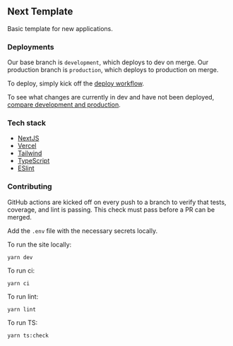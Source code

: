 ## Next Template

Basic template for new applications.

### Deployments

Our base branch is `development`, which deploys to dev on merge. Our production branch is `production`, which deploys to production on merge.

To deploy, simply kick off the [deploy workflow](https://github.com/DominicSherman/recipe-app/actions/workflows/deploy.yml).

To see what changes are currently in dev and have not been deployed, [compare development and production](https://github.com/Be-The-Chameleon/next-template/compare/production...development).

### Tech stack

* [NextJS](https://nextjs.org/)
* [Vercel](https://vercel.com/)
* [Tailwind](https://styled-system.com/getting-started/)
* [TypeScript](https://www.typescriptlang.org/)
* [ESlint](https://eslint.org/)

### Contributing

GitHub actions are kicked off on every push to a branch to verify that tests, coverage, and lint is passing. This check must pass before a PR can be merged.

Add the `.env` file with the necessary secrets locally.

To run the site locally:

```yarn dev```

To run ci: 

```yarn ci``` 

To run lint: 

```yarn lint```

To run TS: 

```yarn ts:check```